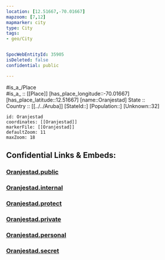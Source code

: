 ```yaml
---
location: [12.51667,-70.01667] 
mapzoom: [7,12] 
mapmarker: city 
type: City
tags:
- geo/City


SpocWebEntityId: 35905
isDeleted: false
confidential: public

---
```

#is_a_/Place  
#is_a_ :: [[Place]] 
[has_place_longitude::-70.01667] 
[has_place_latitude::12.51667] 
[name::Oranjestad] 
State ::  
Country :: [[../../Aruba]] 
[StateId::] 
[Population::] 
[Unknown::32] 


```leaflet
id: Oranjestad
coordinates: [[Oranjestad]] 
markerFile: [[Oranjestad]] 
defaultZoom: 11 
maxZoom: 18
```


## Confidential Links & Embeds: 

### [Oranjestad.public](/_public/\Earth\Continent\America~Caribbean\Aruba\CityOranjestad.public.md) 

### [Oranjestad.internal](/_internal/\Earth\Continent\America~Caribbean\Aruba\CityOranjestad.internal.md) 

### [Oranjestad.protect](/_protect/\Earth\Continent\America~Caribbean\Aruba\CityOranjestad.protect.md) 

### [Oranjestad.private](/_private/\Earth\Continent\America~Caribbean\Aruba\CityOranjestad.private.md) 

### [Oranjestad.personal](/_personal/\Earth\Continent\America~Caribbean\Aruba\CityOranjestad.personal.md) 

### [Oranjestad.secret](/_secret/\Earth\Continent\America~Caribbean\Aruba\CityOranjestad.secret.md)

